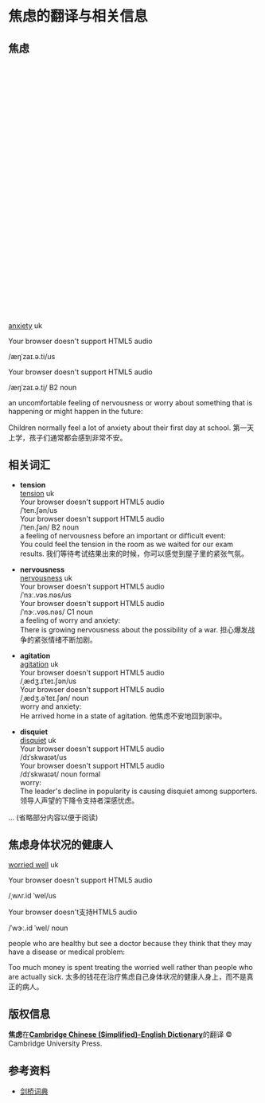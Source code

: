 # 焦虑的翻译与相关信息

## 焦虑

![焦虑](data:image/svg+xml;base64,PD94bWwgdmVyc2lvbj0iMS4wIiBlbmNvZGluZz0iVVRGLTgiPz48c3ZnIHdpZHRoPSI5OTk5OXB4IiBoZWlnaHQ9Ijk5OTk5cHgiIHZpZXdCb3g9IjAgMCA5OTk5OSA5OTk5OSIgdmVyc2lvbj0iMS4xIiB4bWxucz0iaHR0cDovL3d3dy53My5vcmcvMjAwMC9zdmciIHhtbG5zOnhsaW5rPSJodHRwOi8vd3d3LnczLm9yZy8xOTk5L3hsaW5rIj48ZyBzdHJva2U9Im5vbmUiIGZpbGw9Im5vbmUiIGZpbGwtb3BhY2l0eT0iMCI+PHJlY3QgeD0iMCIgeT0iMCIgd2lkdGg9Ijk5OTk5IiBoZWlnaHQ9Ijk5OTk5Ij48L3JlY3Q+IDwvZz4gPC9zdmc+)

[anxiety](https://dictionary.cambridge.org/zhs/%E8%AF%8D%E5%85%B8/%E8%8B%B1%E8%AF%AD-%E6%B1%89%E8%AF%AD-%E7%AE%80%E4%BD%93/anxiety) uk

Your browser doesn't support HTML5 audio

/æŋˈzaɪ.ə.ti/us

Your browser doesn't support HTML5 audio

/æŋˈzaɪ.ə.t̬i/ B2 noun

an uncomfortable feeling of nervousness or worry about something that is happening or might happen in the future:

Children normally feel a lot of anxiety about their first day at school. 第一天上学，孩子们通常都会感到非常不安。

## 相关词汇

- **tension**  
  [tension](https://dictionary.cambridge.org/zhs/%E8%AF%8D%E5%85%B8/%E8%8B%B1%E8%AF%AD-%E6%B1%89%E8%AF%AD-%E7%AE%80%E4%BD%93/tension) uk  
  Your browser doesn't support HTML5 audio  
  /ˈten.ʃən/us  
  Your browser doesn't support HTML5 audio  
  /ˈten.ʃən/ B2 noun  
  a feeling of nervousness before an important or difficult event:  
  You could feel the tension in the room as we waited for our exam results. 我们等待考试结果出来的时候，你可以感觉到屋子里的紧张气氛。

- **nervousness**  
  [nervousness](https://dictionary.cambridge.org/zhs/%E8%AF%8D%E5%85%B8/%E8%8B%B1%E8%AF%AD-%E6%B1%89%E8%AF%AD-%E7%AE%80%E4%BD%93/nervousness) uk  
  Your browser doesn't support HTML5 audio  
  /ˈnɜː.vəs.nəs/us  
  Your browser doesn't support HTML5 audio  
  /ˈnɝː.vəs.nəs/ C1 noun  
  a feeling of worry and anxiety:  
  There is growing nervousness about the possibility of a war. 担心爆发战争的紧张情绪不断加剧。

- **agitation**  
  [agitation](https://dictionary.cambridge.org/zhs/%E8%AF%8D%E5%85%B8/%E8%8B%B1%E8%AF%AD-%E6%B1%89%E8%AF%AD-%E7%AE%80%E4%BD%93/agitation) uk  
  Your browser doesn't support HTML5 audio  
  /ˌædʒ.ɪˈteɪ.ʃən/us  
  Your browser doesn't support HTML5 audio  
  /ˌædʒ.əˈteɪ.ʃən/ noun  
  worry and anxiety:  
  He arrived home in a state of agitation. 他焦虑不安地回到家中。

- **disquiet**  
  [disquiet](https://dictionary.cambridge.org/zhs/%E8%AF%8D%E5%85%B8/%E8%8B%B1%E8%AF%AD-%E6%B1%89%E8%AF%AD-%E7%AE%80%E4%BD%93/disquiet) uk  
  Your browser doesn't support HTML5 audio  
  /dɪˈskwaɪət/us  
  Your browser doesn't support HTML5 audio  
  /dɪˈskwaɪət/ noun formal  
  worry:  
  The leader's decline in popularity is causing disquiet among supporters. 领导人声望的下降令支持者深感忧虑。

... (省略部分内容以便于阅读)

## 焦虑身体状况的健康人

[worried well](https://dictionary.cambridge.org/zhs/%E8%AF%8D%E5%85%B8/%E8%8B%B1%E8%AF%AD-%E6%B1%89%E8%AF%AD-%E7%AE%80%E4%BD%93/worried-well) uk

Your browser doesn't support HTML5 audio

/ˌwʌr.id ˈwel/us

Your browser doesn't支持HTML5 audio

/ˈwɝː.id ˈwel/ noun

people who are healthy but see a doctor because they think that they may have a disease or medical problem:

Too much money is spent treating the worried well rather than people who are actually sick. 太多的钱花在治疗焦虑自己身体状况的健康人身上，而不是真正的病人。

## 版权信息

**焦虑**在[**Cambridge Chinese (Simplified)-English Dictionary**](https://dictionary.cambridge.org/zhs/%E8%AF%8D%E5%85%B8/%E6%B1%89%E8%AF%AD-%E7%AE%80%E4%BD%93-%E8%8B%B1%E8%AF%AD/焦虑)的翻译 © Cambridge University Press.

## 参考资料

- [剑桥词典](https://dictionary.cambridge.org/zhs/%E8%AF%8D%E5%85%B8)
<!-- tcd_original_link https://dictionary.cambridge.org/zhs/%E8%AF%8D%E5%85%B8/%E6%B1%89%E8%AF%AD-%E7%AE%80%E4%BD%93-%E8%8B%B1%E8%AF%AD/%E7%84%A6%E8%99%91 -->

